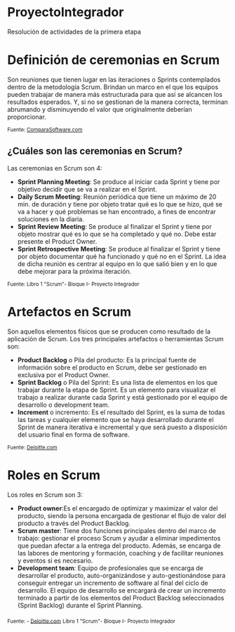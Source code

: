 # ProyectoIntegrador
Resolución de actividades de la primera etapa 

# Definición de ceremonias en Scrum
Son reuniones que tienen lugar en las iteraciones o Sprints contemplados dentro de la metodología Scrum.
Brindan un marco en el que los equipos pueden trabajar de manera más estructurada para que así se alcancen los resultados esperados. Y, si no se gestionan de la manera correcta, terminan abrumando y disminuyendo el valor que originalmente deberían proporcionar.

<sub>Fuente: [ComparaSoftware.com](https://blog.comparasoftware.com/ceremonias-de-scrum/)</sub>

## ¿Cuáles son las  ceremonias en Scrum?
Las ceremonias en Scrum son 4: 
- **Sprint Planning Meeting**: Se produce al iniciar cada Sprint y tiene por objetivo decidir que se va a realizar en el Sprint.
- **Daily Scrum Meeting**: Reunión periódica que tiene un máximo de 20 min. de duración y tiene por objeto tratar qué es lo que se hizo, qué se va a hacer y qué problemas se han encontrado, a fines de encontrar soluciones en la diaria.
- **Sprint Review Meeting**: Se produce al finalizar el Sprint y tiene por objeto mostrar qué es lo que se ha completado y qué no. Debe estar presente el 
Product Owner.
- **Sprint Retrospective Meeting**:  Se produce al finalizar el Sprint y tiene por objeto documentar qué ha funcionado y qué no en el Sprint. La idea de dicha reunión es centrar al equipo en lo que salió bien y en lo que debe mejorar para la próxima iteración.

<sub>Fuente: Libro 1 "Scrum"- Bloque I- Proyecto Integrador</sub>

# Artefactos en Scrum
Son aquellos elementos físicos que se producen como resultado de la aplicación de Scrum. 
Los tres principales artefactos o herramientas Scrum son: 
- **Product Backlog** o Pila del producto: Es la principal fuente de información sobre el producto en Scrum, debe ser gestionado en exclusiva por el Product Owner.
- **Sprint Backlog** o Pila del Sprint: Es una lista de elementos en los que trabajar durante la etapa de Sprint. Es un elemento para visualizar el trabajo a realizar durante cada Sprint y está gestionado por el equipo de desarrollo o development team. 
- **Increment** o incremento: Es el resultado del Sprint, es la suma de todas las tareas y cualquier elemento que se haya desarrollado durante el Sprint de manera iterativa e incremental y que será puesto a disposición del usuario final en forma de software.

<sub>Fuente: [Deloitte.com](https://www2.deloitte.com/es/es/pages/technology/articles/artefactos-scrum.html)</sub>

# Roles en Scrum
Los roles en Scrum son 3:
- **Product owner**:Es el encargado de optimizar y maximizar el valor del producto, siendo la persona encargada de gestionar el flujo de valor del producto a través del Product Backlog.
- **Scrum master**: Tiene dos funciones principales dentro del marco de trabajo: gestionar el proceso Scrum y ayudar a eliminar impedimentos que puedan afectar a la entrega del producto. Además, se encarga de las labores de mentoring y formación, coaching y de facilitar reuniones y eventos si es necesario.
- **Development team**: Equipo de profesionales que se encarga de desarrollar el producto, auto-organizándose y auto-gestionándose para conseguir entregar un incremento de software al final del ciclo de desarrollo.
El equipo de desarrollo se encargará de crear un incremento terminado a partir de los elementos del Product Backlog seleccionados (Sprint Backlog) durante el Sprint Planning.

<sub>Fuente: - [Deloitte.com](https://www2.deloitte.com/es/es/pages/technology/articles/roles-y-responsabilidades-scrum.html)</sub>
<sub>Libro 1 "Scrum"- Bloque I- Proyecto Integrador</sub>
